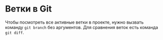 # Ветки в Git 
Чтобы посмотреть все активные ветки в проекте, нужно вызвать команду `git branch` без аргументов. 
Для сравнения веток есть команда `git diff`. 